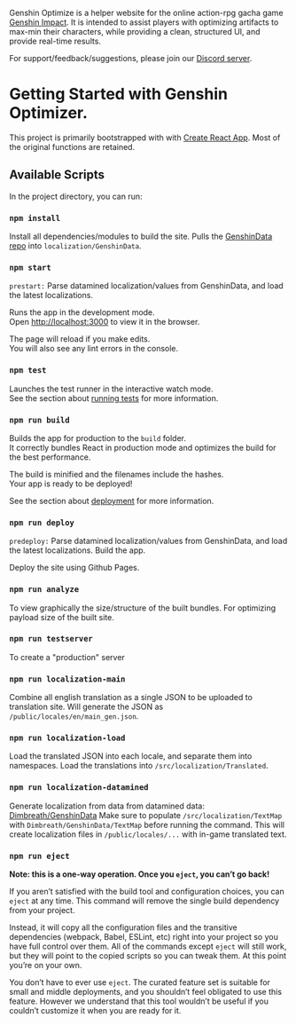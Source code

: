 Genshin Optimize is a helper website for the online action-rpg gacha game [Genshin Impact](https://genshin.mihoyo.com/). It is intended to assist players with optimizing artifacts to max-min their characters, while providing a clean, structured UI, and provide real-time results.

For support/feedback/suggestions, please join our [Discord server](https://discord.gg/CXUbQXyfUs).


# Getting Started with Genshin Optimizer.
This project is primarily bootstrapped with with [Create React App](https://github.com/facebook/create-react-app). Most of the original functions are retained.

## Available Scripts

In the project directory, you can run:

### `npm install`
Install all dependencies/modules to build the site.
Pulls the [GenshinData repo](https://github.com/Dimbreath/GenshinData) into `localization/GenshinData`.

### `npm start`
`prestart:` Parse datamined localization/values from GenshinData, and load the latest localizations.

Runs the app in the development mode.\
Open [http://localhost:3000](http://localhost:3000) to view it in the browser.

The page will reload if you make edits.\
You will also see any lint errors in the console.

### `npm test`

Launches the test runner in the interactive watch mode.\
See the section about [running tests](https://facebook.github.io/create-react-app/docs/running-tests) for more information.

### `npm run build`

Builds the app for production to the `build` folder.\
It correctly bundles React in production mode and optimizes the build for the best performance.

The build is minified and the filenames include the hashes.\
Your app is ready to be deployed!

See the section about [deployment](https://facebook.github.io/create-react-app/docs/deployment) for more information.

### `npm run deploy`
`predeploy:` Parse datamined localization/values from GenshinData, and load the latest localizations. Build the app.

Deploy the site using Github Pages. 

### `npm run analyze`
To view graphically the size/structure of the built bundles. For optimizing payload size of the built site.

### `npm run testserver`
To create a "production" server

### `npm run localization-main`
Combine all english translation as a single JSON to be uploaded to translation site.
Will generate the JSON as `/public/locales/en/main_gen.json`.

### `npm run localization-load`
Load the translated JSON into each locale, and separate them into namespaces.
Load the translations into `/src/localization/Translated`.

### `npm run localization-datamined`
Generate localization from data from datamined data: [Dimbreath/GenshinData](https://github.com/Dimbreath/GenshinData)
Make sure to populate `/src/localization/TextMap` with `Dimbreath/GenshinData/TextMap` before running the command.
This will create localization files in `/public/locales/...` with in-game translated text.

### `npm run eject`

**Note: this is a one-way operation. Once you `eject`, you can’t go back!**

If you aren’t satisfied with the build tool and configuration choices, you can `eject` at any time. This command will remove the single build dependency from your project.

Instead, it will copy all the configuration files and the transitive dependencies (webpack, Babel, ESLint, etc) right into your project so you have full control over them. All of the commands except `eject` will still work, but they will point to the copied scripts so you can tweak them. At this point you’re on your own.

You don’t have to ever use `eject`. The curated feature set is suitable for small and middle deployments, and you shouldn’t feel obligated to use this feature. However we understand that this tool wouldn’t be useful if you couldn’t customize it when you are ready for it.
